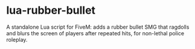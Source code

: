 # lua-rubber-bullet
A standalone Lua script for FiveM: adds a rubber bullet SMG that ragdolls and blurs the screen of players after repeated hits, for non-lethal police roleplay.

